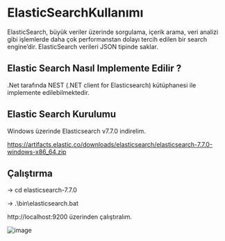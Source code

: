 # ElasticSearchKullanımı

ElasticSearch, büyük veriler üzerinde sorgulama, içerik arama, veri analizi gibi işlemlerde daha çok performanstan dolayı tercih edilen bir search engine’dir. ElasticSearch verileri JSON tipinde saklar.

## Elastic Search Nasıl Implemente Edilir ?

.Net tarafında NEST (.NET client for Elasticsearch) kütüphanesi ile implemente edilebilmektedir.

## Elastic Search Kurulumu

Windows üzerinde Elasticsearch v7.7.0 indirelim.

https://artifacts.elastic.co/downloads/elasticsearch/elasticsearch-7.7.0-windows-x86_64.zip
## Çalıştırma

-> cd elasticsearch-7.7.0

-> .\bin\elasticsearch.bat

http://localhost:9200 üzerinden çalıştıralım.

![image](https://github.com/ramazankucukkoc/ElasticSearchKullanimi/assets/79471806/6b4dbfef-bc8e-42d0-be1a-ad05a1acd9fc)

